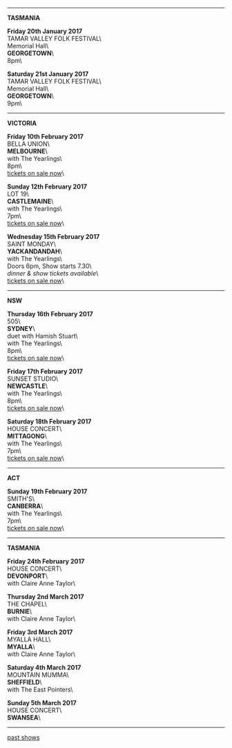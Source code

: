* * * * *

**TASMANIA**  

**Friday 20th January 2017**\
TAMAR VALLEY FOLK FESTIVAL\  
Memorial Hall\      
**GEORGETOWN**\         
8pm\       

**Saturday 21st January 2017**\
TAMAR VALLEY FOLK FESTIVAL\    
Memorial Hall\      
**GEORGETOWN**\         
9pm\  

* * * * *

**VICTORIA**    

**Friday 10th February 2017**\
BELLA UNION\     
 **MELBOURNE**\          
with The Yearlings\    
8pm\    
[tickets on sale now](https://www.bellaunion.com.au/event/1132/)\  

**Sunday 12th February 2017**\
LOT 19\     
 **CASTLEMAINE**\          
with The Yearlings\    
7pm\    
[tickets on sale now](https://www.trybooking.com/OCVX)\  

**Wednesday 15th February 2017**\
SAINT MONDAY\     
**YACKANDANDAH**\       
with The Yearlings\    
Doors 6pm, Show starts 7.30\    
*dinner & show tickets available*\    
[tickets on sale now](https://www.trybooking.com/OEZD)\   

* * * * *

**NSW**    

**Thursday 16th February 2017**\
505\     
 **SYDNEY**\    
duet with Hamish Stuart\    
with The Yearlings\    
8pm\   
[tickets on sale now](http://venue505.com/gigs/lucie-thorne-and-hamish-stuart-plus-the-yearlings-1482209643.html)\   

**Friday 17th February 2017**\
SUNSET STUDIO\     
 **NEWCASTLE**\    
with The Yearlings\    
8pm\    
[tickets on sale now](https://www.trybooking.com/OEEL)\  
    
**Saturday 18th February 2017**\
HOUSE CONCERT\     
 **MITTAGONG**\                         
with The Yearlings\    
7pm\    
[tickets on sale now](https://www.trybooking.com/OCWD)\  

* * * * *

**ACT**    

**Sunday 19th February 2017**\
SMITH'S\     
 **CANBERRA**\        
with The Yearlings\    
7pm\    
[tickets on sale now](http://www.smithsalternative.com/events/lucie-thorne-26328)\    

* * * * *

**TASMANIA**  

**Friday 24th February 2017**\
HOUSE CONCERT\     
 **DEVONPORT**\        
with Claire Anne Taylor\    
 
**Thursday 2nd March 2017**\
THE CHAPEL\     
 **BURNIE**\        
with Claire Anne Taylor\    

**Friday 3rd March 2017**\
MYALLA HALL\     
 **MYALLA**\        
with Claire Anne Taylor\  

**Saturday 4th March 2017**\
MOUNTAIN MUMMA\     
 **SHEFFIELD**\        
with The East Pointers\   

**Sunday 5th March 2017**\
HOUSE CONCERT\     
 **SWANSEA**\           
       
* * * * *   

[past shows](?p=shows/archive/)